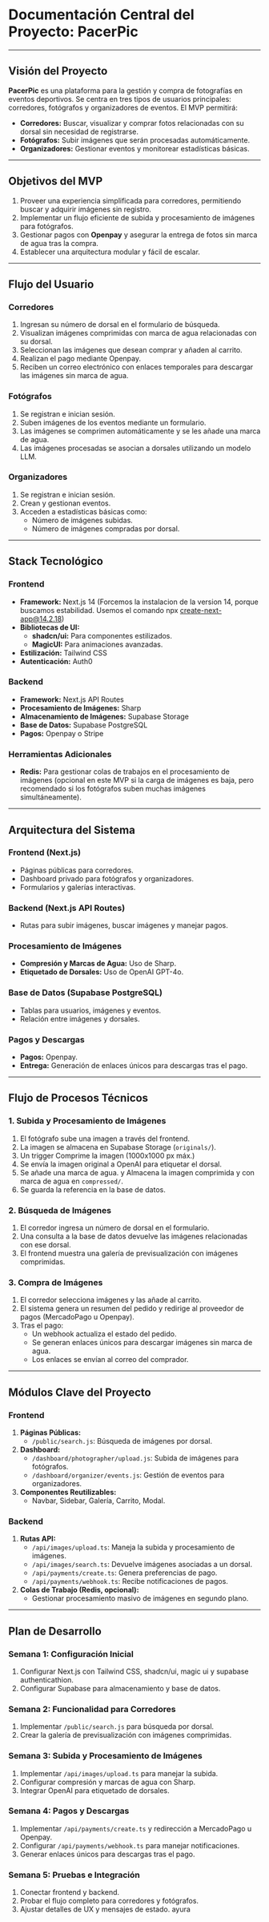 # Documentación Central del Proyecto: PacerPic

---

## Visión del Proyecto
**PacerPic** es una plataforma para la gestión y compra de fotografías en eventos deportivos. Se centra en tres tipos de usuarios principales: corredores, fotógrafos y organizadores de eventos. El MVP permitirá:
- **Corredores:** Buscar, visualizar y comprar fotos relacionadas con su dorsal sin necesidad de registrarse.
- **Fotógrafos:** Subir imágenes que serán procesadas automáticamente.
- **Organizadores:** Gestionar eventos y monitorear estadísticas básicas.

---

## Objetivos del MVP
1. Proveer una experiencia simplificada para corredores, permitiendo buscar y adquirir imágenes sin registro.
2. Implementar un flujo eficiente de subida y procesamiento de imágenes para fotógrafos.
3. Gestionar pagos con **Openpay** y asegurar la entrega de fotos sin marca de agua tras la compra.
4. Establecer una arquitectura modular y fácil de escalar.

---

## Flujo del Usuario

### Corredores
1. Ingresan su número de dorsal en el formulario de búsqueda.
2. Visualizan imágenes comprimidas con marca de agua relacionadas con su dorsal.
3. Seleccionan las imágenes que desean comprar y añaden al carrito.
4. Realizan el pago mediante Openpay.
5. Reciben un correo electrónico con enlaces temporales para descargar las imágenes sin marca de agua.

### Fotógrafos
1. Se registran e inician sesión.
2. Suben imágenes de los eventos mediante un formulario.
3. Las imágenes se comprimen automáticamente y se les añade una marca de agua.
4. Las imágenes procesadas se asocian a dorsales utilizando un modelo LLM.

### Organizadores
1. Se registran e inician sesión.
2. Crean y gestionan eventos.
3. Acceden a estadísticas básicas como:
   - Número de imágenes subidas.
   - Número de imágenes compradas por dorsal.

---

## Stack Tecnológico

### Frontend
- **Framework:** Next.js 14 (Forcemos la instalacion de la version 14, porque buscamos estabilidad. Usemos el comando npx create-next-app@14.2.18)
- **Bibliotecas de UI:**
  - **shadcn/ui:** Para componentes estilizados.
  - **MagicUI:** Para animaciones avanzadas.
- **Estilización:** Tailwind CSS
- **Autenticación:** Auth0

### Backend
- **Framework:** Next.js API Routes
- **Procesamiento de Imágenes:** Sharp
- **Almacenamiento de Imágenes:** Supabase Storage
- **Base de Datos:** Supabase PostgreSQL
- **Pagos:** Openpay o Stripe

### Herramientas Adicionales
- **Redis:** Para gestionar colas de trabajos en el procesamiento de imágenes (opcional en este MVP si la carga de imágenes es baja, pero recomendado si los fotógrafos suben muchas imágenes simultáneamente).

---

## Arquitectura del Sistema

### Frontend (Next.js)
- Páginas públicas para corredores.
- Dashboard privado para fotógrafos y organizadores.
- Formularios y galerías interactivas.

### Backend (Next.js API Routes)
- Rutas para subir imágenes, buscar imágenes y manejar pagos.

### Procesamiento de Imágenes
- **Compresión y Marcas de Agua:** Uso de Sharp.
- **Etiquetado de Dorsales:** Uso de OpenAI GPT-4o.

### Base de Datos (Supabase PostgreSQL)
- Tablas para usuarios, imágenes y eventos.
- Relación entre imágenes y dorsales.

### Pagos y Descargas
- **Pagos:** Openpay.
- **Entrega:** Generación de enlaces únicos para descargas tras el pago.

---

## Flujo de Procesos Técnicos

### 1. Subida y Procesamiento de Imágenes
1. El fotógrafo sube una imagen a través del frontend.
2. La imagen se almacena en Supabase Storage (`originals/`).
3. Un trigger Comprime la imagen (1000x1000 px máx.) 
4. Se envía la imagen original a OpenAI para etiquetar el dorsal.
5. Se añade una marca de agua. y Almacena la imagen comprimida y con marca de agua en `compressed/`.
6. Se guarda la referencia en la base de datos.

### 2. Búsqueda de Imágenes
1. El corredor ingresa un número de dorsal en el formulario.
2. Una consulta a la base de datos devuelve las imágenes relacionadas con ese dorsal.
3. El frontend muestra una galería de previsualización con imágenes comprimidas.

### 3. Compra de Imágenes
1. El corredor selecciona imágenes y las añade al carrito.
2. El sistema genera un resumen del pedido y redirige al proveedor de pagos (MercadoPago u Openpay).
3. Tras el pago:
   - Un webhook actualiza el estado del pedido.
   - Se generan enlaces únicos para descargar imágenes sin marca de agua.
   - Los enlaces se envían al correo del comprador.

---

## Módulos Clave del Proyecto

### Frontend
1. **Páginas Públicas:**
   - `/public/search.js`: Búsqueda de imágenes por dorsal.
2. **Dashboard:**
   - `/dashboard/photographer/upload.js`: Subida de imágenes para fotógrafos.
   - `/dashboard/organizer/events.js`: Gestión de eventos para organizadores.
3. **Componentes Reutilizables:**
   - Navbar, Sidebar, Galería, Carrito, Modal.

### Backend
1. **Rutas API:**
   - `/api/images/upload.ts`: Maneja la subida y procesamiento de imágenes.
   - `/api/images/search.ts`: Devuelve imágenes asociadas a un dorsal.
   - `/api/payments/create.ts`: Genera preferencias de pago.
   - `/api/payments/webhook.ts`: Recibe notificaciones de pagos.
2. **Colas de Trabajo (Redis, opcional):**
   - Gestionar procesamiento masivo de imágenes en segundo plano.

---

## Plan de Desarrollo

### Semana 1: Configuración Inicial
1. Configurar Next.js con Tailwind CSS, shadcn/ui, magic ui y supabase authenticathion.
2. Configurar Supabase para almacenamiento y base de datos.

### Semana 2: Funcionalidad para Corredores
1. Implementar `/public/search.js` para búsqueda por dorsal.
2. Crear la galería de previsualización con imágenes comprimidas.

### Semana 3: Subida y Procesamiento de Imágenes
1. Implementar `/api/images/upload.ts` para manejar la subida.
2. Configurar compresión y marcas de agua con Sharp.
3. Integrar OpenAI para etiquetado de dorsales.

### Semana 4: Pagos y Descargas
1. Implementar `/api/payments/create.ts` y redirección a MercadoPago u Openpay.
2. Configurar `/api/payments/webhook.ts` para manejar notificaciones.
3. Generar enlaces únicos para descargas tras el pago.

### Semana 5: Pruebas e Integración
1. Conectar frontend y backend.
2. Probar el flujo completo para corredores y fotógrafos.
3. Ajustar detalles de UX y mensajes de estado.
ayura